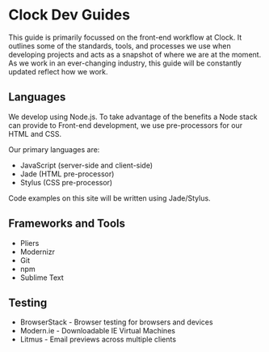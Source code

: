 # Clock Dev Guides

This guide is primarily focussed on the front-end workflow at Clock. It outlines some of the standards, tools, and processes we use when developing projects and acts as a snapshot of where we are at the moment. As we work in an ever-changing industry, this guide will be constantly updated reflect how we work.

## Languages

We develop using Node.js. To take advantage of the benefits a Node stack can provide to Front-end development, we use pre-processors for our HTML and CSS.

Our primary languages are:
* JavaScript (server-side and client-side)
* Jade (HTML pre-processor)
* Stylus (CSS pre-processor)

Code examples on this site will be written using Jade/Stylus.

## Frameworks and Tools

* Pliers
* Modernizr
* Git
* npm
* Sublime Text

## Testing

* BrowserStack - Browser testing for browsers and devices
* Modern.ie - Downloadable IE Virtual Machines
* Litmus - Email previews across multiple clients
